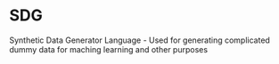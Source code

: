 # SDG
 Synthetic Data Generator Language - Used for generating complicated dummy data for maching learning and other purposes
